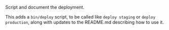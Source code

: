 Script and document the deployment.

This adds a `bin/deploy` script, to be called like `deploy staging` or
`deploy production`, along with updates to the README.md describing how to use
it.
